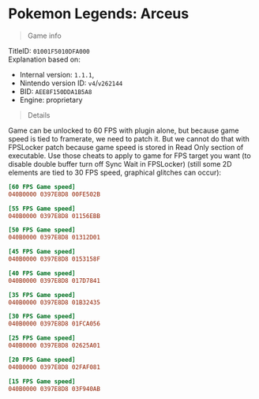 # Pokemon Legends: Arceus

> Game info

TitleID: `01001F5010DFA000`<br>
Explanation based on:
- Internal version: `1.1.1`, 
- Nintendo version ID: `v4`/`v262144`
- BID: `AEE8F150DDA1B5A8`
- Engine: proprietary

> Details

Game can be unlocked to 60 FPS with plugin alone, but because game speed is tied to framerate, we need to patch it. But we cannot do that with FPSLocker patch because game speed is stored in Read Only section of executable. Use those cheats to apply to game for FPS target you want (to disable double buffer turn off Sync Wait in FPSLocker) (still some 2D elements are tied to 30 FPS speed, graphical glitches can occur):

```ini
[60 FPS Game speed]
040B0000 0397E8D8 00FE502B

[55 FPS Game speed]
040B0000 0397E8D8 01156EBB

[50 FPS Game speed]
040B0000 0397E8D8 01312D01

[45 FPS Game speed]
040B0000 0397E8D8 0153158F

[40 FPS Game speed]
040B0000 0397E8D8 017D7841

[35 FPS Game speed]
040B0000 0397E8D8 01B32435

[30 FPS Game speed]
040B0000 0397E8D8 01FCA056

[25 FPS Game speed]
040B0000 0397E8D8 02625A01

[20 FPS Game speed]
040B0000 0397E8D8 02FAF081

[15 FPS Game speed]
040B0000 0397E8D8 03F940AB
```

